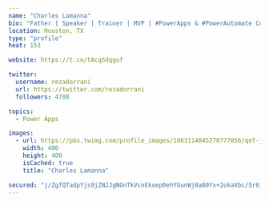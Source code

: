 ```yaml
---
name: "Charles Lamanna"
bio: "Father | Speaker | Trainer | MVP | #PowerApps & #PowerAutomate Community Super User | YouTuber Right-pointing triangle http://youtube.com/c/rezadorrani | Learn - Share - Clockwise rightwards and leftwards open circle arrows"
location: Houston, TX
type: "profile"
heat: 153

website: https://t.co/tAcqSdqguf

twitter:
  username: rezadorrani
  url: https://twitter.com/rezadorrani
  followers: 4708

topics:
  - Power Apps

images:
  - url: https://pbs.twimg.com/profile_images/1063114045270777856/qeT-jpWr_400x400.jpg
    width: 400
    height: 400
    isCached: true
    title: "Charles Lamanna"

secured: "j/ZgfQTadpYjs9jZNJJgNGnTkVcnEkoep0ehYGunWj8a80Yx+2okaVbc/5r6jjQjCaiUpCaa75HmrodkAFSeFEZNmpTELNG2lPuTIfNnaRx58OgpPW5ChUaeJ72zXWMrK0jwjqoTNFJKzBbothbtk/wOq5GxAaxtZQqig3J2HYHiFP8jSO+T+HTtSF0+cpCdG21lJVtmjHDqJhuwurZ+DyqEt9zw+4oLu4gdOBZwtCYiOynl6p7V1Kj5wmUToNYk7eq+tUNShfEs7U7Zq8qYNxRHKPLBqnIHipogThCjiI6yLIoWeKc0OOipjXDls4MXP49HWO5oGo86iSt5DDqct7+k2VvzGaUoKOLJSp27ilgc5KQaelMUWc19mdSGEkr7XrG2Az9/0Q8pOFvbRosKv8zN+H4znxoxRDXHmGmStVc=;z51AF4p1a7u8OOVLKkkugg=="
---
```


